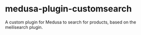 # medusa-plugin-customsearch

A custom plugin for Medusa to search for products, based on the meilisearch plugin.
